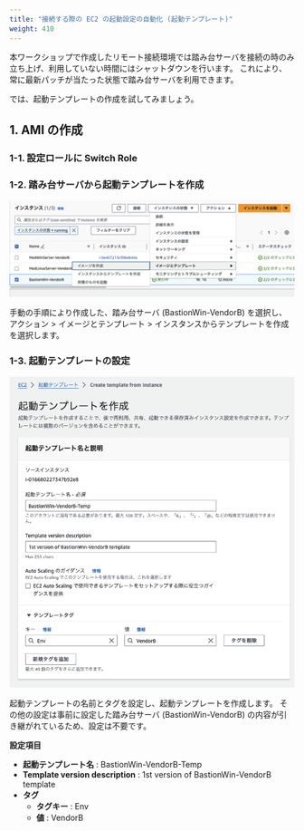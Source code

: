 ```yaml
---
title: "接続する際の EC2 の起動設定の自動化 (起動テンプレート)"
weight: 410
---
```

本ワークショップで作成したリモート接続環境では踏み台サーバを接続の時のみ立ち上げ、利用していない時間にはシャットダウンを行います。
これにより、常に最新パッチが当たった状態で踏み台サーバを利用できます。

では、起動テンプレートの作成を試してみましょう。

## 1. AMI の作成
### 1-1. 設定ロールに Switch Role

### 1-2. 踏み台サーバから起動テンプレートを作成
![create-template](/static/04_RemoteSettingAuto/04_01_AMI/crete_template.png)

手動の手順により作成した、踏み台サーバ (BastionWin-VendorB) を選択し、
アクション > イメージとテンプレート > インスタンスからテンプレートを作成 を選択します。

### 1-3. 起動テンプレートの設定
![template-setting](/static/04_RemoteSettingAuto/04_01_AMI/template_setting.png)

起動テンプレートの名前とタグを設定し、起動テンプレートを作成します。
その他の設定は事前に設定した踏み台サーバ (BastionWin-VendorB) の内容が引き継がれているため、設定は不要です。

**設定項目**
- **起動テンプレート名** : BastionWin-VendorB-Temp
- **Template version description** : 1st version of BastionWin-VendorB template
- **タグ**
  - **タグキー** : Env
  - **値** : VendorB

